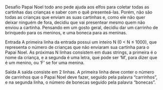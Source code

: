 Desafio
Papai Noel todo ano pede ajuda aos elfos para coletar todas as cartinhas das crianças e saber com o quê presenteá-las. Porém, não são todas as crianças que enviam as suas cartinhas e, como ele não quer deixar ninguém de fora, decidiu que vai presentear  mesmo quem não enviou a cartinha. Pensando em um gosto geral, decidiu dar um carrinho de brinquedo para os meninos, e uma boneca para as meninas.

Entrada
A primeira linha da entrada possui um inteiro N (0 < N &leq; 1000), que representa o número de crianças que não enviaram sua cartinha para o Papai Noel. As próximas N linhas consistem em duas strings, a primeira é o nome da criança, e a segunda é uma letra, que pode ser ‘M’, para dizer que é um menino, ou ‘F’ se for uma menina.

Saída
A saída consiste em 2 linhas. A primeira linha deve conter o número de carrinhos que o Papai Noel deve fazer, seguido pela palavra “carrinhos”, e na segunda linha, o número de bonecas seguido pela palavra “bonecas”.